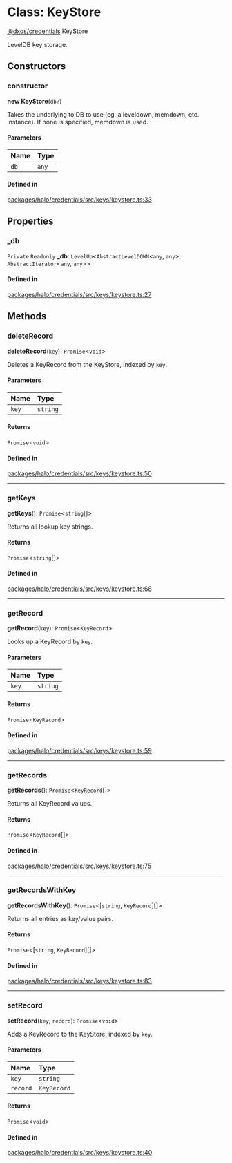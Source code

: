 # Class: KeyStore

[@dxos/credentials](../modules/dxos_credentials.md).KeyStore

LevelDB key storage.

## Constructors

### constructor

**new KeyStore**(`db?`)

Takes the underlying to DB to use (eg, a leveldown, memdown, etc. instance).
If none is specified, memdown is used.

#### Parameters

| Name | Type |
| :------ | :------ |
| `db` | `any` |

#### Defined in

[packages/halo/credentials/src/keys/keystore.ts:33](https://github.com/dxos/dxos/blob/db8188dae/packages/halo/credentials/src/keys/keystore.ts#L33)

## Properties

### \_db

 `Private` `Readonly` **\_db**: `LevelUp`<`AbstractLevelDOWN`<`any`, `any`\>, `AbstractIterator`<`any`, `any`\>\>

#### Defined in

[packages/halo/credentials/src/keys/keystore.ts:27](https://github.com/dxos/dxos/blob/db8188dae/packages/halo/credentials/src/keys/keystore.ts#L27)

## Methods

### deleteRecord

**deleteRecord**(`key`): `Promise`<`void`\>

Deletes a KeyRecord from the KeyStore, indexed by `key`.

#### Parameters

| Name | Type |
| :------ | :------ |
| `key` | `string` |

#### Returns

`Promise`<`void`\>

#### Defined in

[packages/halo/credentials/src/keys/keystore.ts:50](https://github.com/dxos/dxos/blob/db8188dae/packages/halo/credentials/src/keys/keystore.ts#L50)

___

### getKeys

**getKeys**(): `Promise`<`string`[]\>

Returns all lookup key strings.

#### Returns

`Promise`<`string`[]\>

#### Defined in

[packages/halo/credentials/src/keys/keystore.ts:68](https://github.com/dxos/dxos/blob/db8188dae/packages/halo/credentials/src/keys/keystore.ts#L68)

___

### getRecord

**getRecord**(`key`): `Promise`<`KeyRecord`\>

Looks up a KeyRecord by `key`.

#### Parameters

| Name | Type |
| :------ | :------ |
| `key` | `string` |

#### Returns

`Promise`<`KeyRecord`\>

#### Defined in

[packages/halo/credentials/src/keys/keystore.ts:59](https://github.com/dxos/dxos/blob/db8188dae/packages/halo/credentials/src/keys/keystore.ts#L59)

___

### getRecords

**getRecords**(): `Promise`<`KeyRecord`[]\>

Returns all KeyRecord values.

#### Returns

`Promise`<`KeyRecord`[]\>

#### Defined in

[packages/halo/credentials/src/keys/keystore.ts:75](https://github.com/dxos/dxos/blob/db8188dae/packages/halo/credentials/src/keys/keystore.ts#L75)

___

### getRecordsWithKey

**getRecordsWithKey**(): `Promise`<[`string`, `KeyRecord`][]\>

Returns all entries as key/value pairs.

#### Returns

`Promise`<[`string`, `KeyRecord`][]\>

#### Defined in

[packages/halo/credentials/src/keys/keystore.ts:83](https://github.com/dxos/dxos/blob/db8188dae/packages/halo/credentials/src/keys/keystore.ts#L83)

___

### setRecord

**setRecord**(`key`, `record`): `Promise`<`void`\>

Adds a KeyRecord to the KeyStore, indexed by `key`.

#### Parameters

| Name | Type |
| :------ | :------ |
| `key` | `string` |
| `record` | `KeyRecord` |

#### Returns

`Promise`<`void`\>

#### Defined in

[packages/halo/credentials/src/keys/keystore.ts:40](https://github.com/dxos/dxos/blob/db8188dae/packages/halo/credentials/src/keys/keystore.ts#L40)
